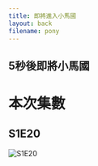 ```yaml
---
title: 即將進入小馬國
layout: back
filename: pony
--- 
```


## 5秒後即將小馬國

# 本次集數
## S1E20 
![S1E20](https://static.wikia.nocookie.net/mlp/images/9/9f/Fluttershy_happy_S1E20.png)
